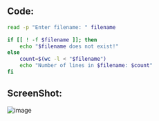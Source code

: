 ## Code:

```bash
read -p "Enter filename: " filename

if [[ ! -f $filename ]]; then
    echo "$filename does not exist!"
else
    count=$(wc -l < "$filename")
    echo "Number of lines in $filename: $count"
fi
```

## ScreenShot:

![image](https://github.com/user-attachments/assets/83bacbb7-45a4-48da-a551-c4671d820884)
